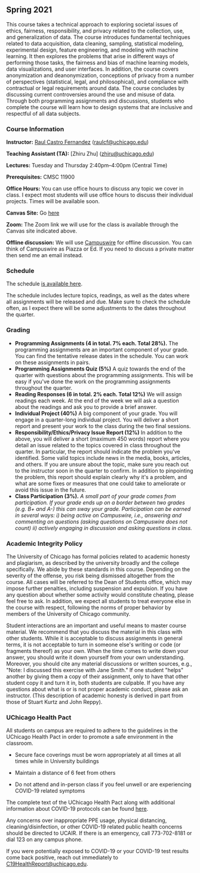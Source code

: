 ## Spring 2021

This course takes a technical approach to exploring societal issues of ethics, fairness, responsibility, and privacy related to the collection, use, and generalization of data. The course introduces fundamental techniques related to data acquisition, data cleaning, sampling, statistical modeling, experimental design, feature engineering, and modeling with machine learning. It then explores the problems that arise in different ways of performing those tasks, the fairness and bias of machine learning models, data visualizations, and user interfaces. In addition, the course covers anonymization and deanonymization, conceptions of privacy from a number of perspectives (statistical, legal, and philosophical), and compliance with contractual or legal requirements around data. The course concludes by discussing current controversies around the use and misuse of data. Through both programming assignments and discussions, students who complete the course will learn how to design systems that are inclusive and respectful of all data subjects.

### Course Information

**Instructor:** [Raul Castro Fernandez](https://raulcastrofernandez.com) (raulcf@uchicago.edu)

**Teaching Assistant (TA):** [Zhiru Zhu] (zhiru@uchicago.edu)

**Lectures:** Tuesday and Thursday 2:40pm–4:00pm (Central Time)

**Prerequisites:** CMSC 11900

**Office Hours:** You can use office hours to discuss any topic we cover in class. I expect most students will use office hours to discuss their individual projects. Times will be available soon.

**Canvas Site:** Go [here](https://canvas.uchicago.edu/courses/35244)

**Zoom:** The Zoom link we will use for the class is available through the Canvas site indicated above.

**Offline discussion:** We will use [Campuswire](https://campuswire.com/c/GF98AE2F7/feed) for offline discussion. You can think of Campuswire as Piazza or Ed. If you need to discuss a private matter then send me an email instead.
 
### Schedule

The schedule [is available here](schedule.md).

The schedule includes lecture topics, readings, as well as the dates where all assignments will be released and due. Make sure to check the schedule often, as I expect there will be some adjustments to the dates throughout the quarter.

### Grading

- **Programming Assignments (4 in total. 7% each. Total 28%).** The programming assignments are an important component of your grade. You can find the tentative release dates in the schedule. You can work on these assignments in pairs.
- **Programming Assignments Quiz (5%)** A quiz towards the end of the quarter with questions about the programming assignments. This will be easy if you've done the work on the programming assignments throughout the quarter.
- **Reading Responses (6 in total. 2% each. Total 12%)** We will assign readings each week. At the end of the week we will ask a question about the readings and ask you to provide a brief answer.
- **Individual Project (40%)** A big component of your grade. You will engage in a quarter-long individual project. You will deliver a short report and present your work to the class during the two final sessions.
- **Responsibility/Ethics/Privacy Issue Report (12%)** In addition to the above, you will deliver a short (maximum 450 words) report where you detail an issue related to the topics covered in class throughout the quarter. In particular, the report should indicate the problem you've identified. Some valid topics include news in the media, books, articles, and others. If you are unsure about the topic, make sure you reach out to the instructor soon in the quarter to confirm. In addition to pinpointing the problem, this report should explain clearly why it's a problem, and what are some fixes or measures that one could take to ameliorate or avoid this issue in the future. 
- **Class Participation (3%).** *A small part of your grade comes from participation. If your grade ends up on a border between two grades (e.g. B+ and A-) this can sway your grade. Participation can be earned in several ways: i) being active on Campuswire, i.e., answering and commenting on questions (asking questions on Campuswire does not count) ii) actively engaging in discussion and asking questions in class.* 

### Academic Integrity Policy

The University of Chicago has formal policies related to academic honesty and plagiarism, as described by the university broadly and the college specifically. We abide by these standards in this course. Depending on the severity of the offense, you risk being dismissed altogether from the course. All cases will be referred to the Dean of Students office, which may impose further penalties, including suspension and expulsion. If you have any question about whether some activity would constitute cheating, please feel free to ask. In addition, we expect all students to treat everyone else in the course with respect, following the norms of proper behavior by members of the University of Chicago community. 

Student interactions are an important and useful means to master course material. We recommend that you discuss the material in this class with other students. While it is acceptable to discuss assignments in general terms, it is not acceptable to turn in someone else's writing or code (or fragments thereof) as your own. When the time comes to write down your answer, you should write it down yourself from your own understanding. Moreover, you should cite any material discussions or written sources, e.g., "Note: I discussed this exercise with Jane Smith." If one student "helps" another by giving them a copy of their assignment, only to have that other student copy it and turn it in, both students are culpable. If you have any questions about what is or is not proper academic conduct, please ask an instructor. (This description of academic honesty is derived in part from those of Stuart Kurtz and John Reppy).

### UChicago Health Pact

All students on campus are required to adhere to the guidelines in the UChicago Health
Pact in order to promote a safe environment in the classroom.

- Secure face coverings must be worn appropriately at all times at all times while in
University buildings

- Maintain a distance of 6 feet from others

- Do not attend and in-person class if you feel unwell or are experiencing COVID-19
related symptoms

The complete text of the UChicago Health Pact along with additional information about
COVID-19 protocols can be found [here](https://goforward.uchicago.edu/health-requirements/#healthpact).

Any concerns over inappropriate PPE usage, physical distancing, cleaning/disinfection, or other 
COVID-19 related public health concerns should be directed to UCAIR. If there is an emergency, 
call 773-702-8181 or dial 123 on any campus phone.

If you were potentially exposed to COVID-19 or your COVID-19 test results come back
positive, reach out immediately to C19HealthReport@uchicago.edu.
